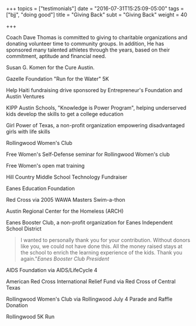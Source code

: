 +++
topics = ["testimonials"]
date = "2016-07-31T15:25:09-05:00"
tags = ["bjj", "doing good"]
title = "Giving Back"
subt = "Giving Back"
weight = 40

+++

Coach Dave Thomas is committed to giving to charitable organizations and donating volunteer time to community groups. In addition, He has sponsored many talented athletes through the years, based on their commitment, aptitude and financial need.

Susan G. Komen for the Cure Austin.

Gazelle Foundation "Run for the Water" 5K

Help Haiti fundraising drive sponsored by Entrepreneur's Foundation and Austin Ventures

KIPP Austin Schools, "Knowledge is Power Program", helping underserved kids develop the skills to get a college education

Girl Power of Texas, a non-profit organization empowering disadvantaged girls with life skills

Rollingwood Women's Club

Free Women's Self-Defense seminar for Rollingwood Women's club

Free Women's open mat training

Hill Country Middle School Technology Fundraiser

Eanes Education Foundation

Red Cross via 2005 WAWA Masters Swim-a-thon

Austin Regional Center for the Homeless (ARCH)

Eanes Booster Club, a non-profit organization for Eanes Independent School District

>I wanted to personally thank you for your contribution. Without donors like you, we could not have done this. All the money raised stays at the school to enrich the learning experience of the kids. Thank you again."<cite>Eanes Booster Club President</cite>

AIDS Foundation via AIDS/LifeCycle 4

American Red Cross International Relief Fund via Red Cross of Central Texas

Rollingwood Women's Club via Rollingwood July 4 Parade and Raffle Donation

Rollingwood 5K Run
